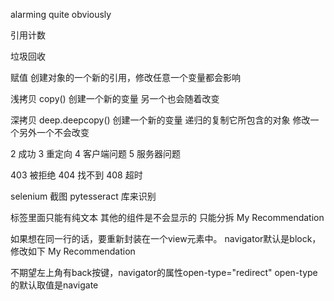 alarming
quite obviously 

引用计数

垃圾回收

赋值 创建对象的一个新的引用，修改任意一个变量都会影响


浅拷贝 copy() 创建一个新的变量 另一个也会随着改变

深拷贝 deep.deepcopy() 创建一个新的变量 递归的复制它所包含的对象 修改一个另外一个不会改变 

2 成功
3 重定向
4 客户端问题
5 服务器问题

403 被拒绝
404 找不到
408 超时

selenium 截图
pytesseract 库来识别

<text>标签里面只能有纯文本 其他的组件是不会显示的
<navigator>只能分拆
      <text>My</text> <navigator url='/pages/weekly/weekly'>Recommendation</navigator>

如果想在同一行的话，要重新封装在一个view元素中。
navigator默认是block，修改如下
<text>My </text> <navigator style='display:inline' url='/pages/weekly/weekly'>Recommendation</navigator>

不期望左上角有back按键，navigator的属性open-type="redirect"
open-type的默认取值是navigate

